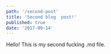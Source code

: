 ```yaml
---
path: '/second-post'
title: 'Second blog  post!'
published: true
date: '2017-09-14'
---
```


Hello! This is my second fucking .md file.
